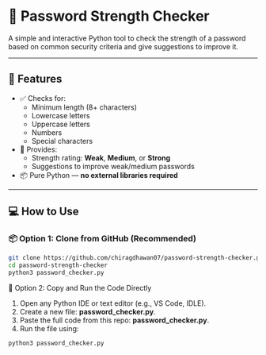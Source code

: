 # 🔐 Password Strength Checker

A simple and interactive Python tool to check the strength of a password based on common security criteria and give suggestions to improve it.

---

## 🚀 Features

- ✅ Checks for:
  - Minimum length (8+ characters)
  - Lowercase letters
  - Uppercase letters
  - Numbers
  - Special characters
- 🧠 Provides:
  - Strength rating: **Weak**, **Medium**, or **Strong**
  - Suggestions to improve weak/medium passwords
- 📦 Pure Python — **no external libraries required**

---

## 💻 How to Use

### 📦 Option 1: Clone from GitHub (Recommended)

```bash
git clone https://github.com/chiragdhawan07/password-strength-checker.git
cd password-strength-checker
python3 password_checker.py
```
🧾 Option 2: Copy and Run the Code Directly

1. Open any Python IDE or text editor (e.g., VS Code, IDLE).
2. Create a new file: **password_checker.py**.
3. Paste the full code from this repo: **password_checker.py**.
4. Run the file using:

```bash
python3 password_checker.py

 
